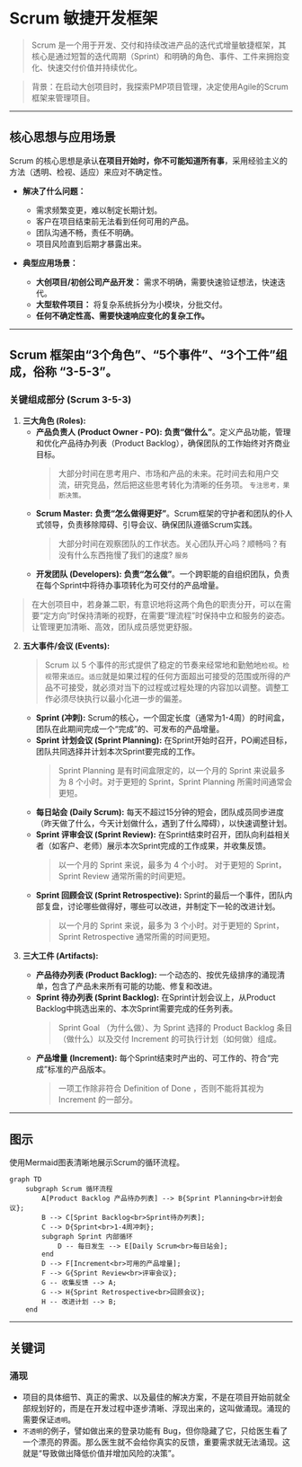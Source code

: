 # Scrum 敏捷开发框架

> Scrum 是一个用于开发、交付和持续改进产品的迭代式增量敏捷框架，其核心是通过短暂的迭代周期（Sprint）和明确的角色、事件、工件来拥抱变化、快速交付价值并持续优化。

> 背景：在启动大创项目时，我探索PMP项目管理，决定使用Agile的Scrum框架来管理项目。
---

## 核心思想与应用场景

Scrum 的核心思想是承认**在项目开始时，你不可能知道所有事**，采用经验主义的方法（透明、检视、适应）来应对不确定性。

* **解决了什么问题：**
    * 需求频繁变更，难以制定长期计划。
    * 客户在项目结束前无法看到任何可用的产品。
    * 团队沟通不畅，责任不明确。
    * 项目风险直到后期才暴露出来。

* **典型应用场景：**
    * **大创项目/初创公司产品开发：** 需求不明确，需要快速验证想法，快速迭代。
    * **大型软件项目：** 将复杂系统拆分为小模块，分批交付。
    * **任何不确定性高、需要快速响应变化的复杂工作。**

---

## Scrum 框架由“3个角色”、“5个事件”、“3个工件”组成，俗称 “3-5-3”。

### 关键组成部分 (Scrum 3-5-3)

1.  **三大角色 (Roles):**
    * **产品负责人 (Product Owner - PO):** **负责“做什么”**。定义产品功能，管理和优化产品待办列表（Product Backlog），确保团队的工作始终对齐商业目标。
      > 大部分时间在思考用户、市场和产品的未来。花时间去和用户交流，研究竞品，然后把这些思考转化为清晰的任务项。 `专注思考，果断决策。`
    * **Scrum Master:** **负责“怎么做得更好”**。Scrum框架的守护者和团队的仆人式领导，负责移除障碍、引导会议、确保团队遵循Scrum实践。
      > 大部分时间在观察团队的工作状态。关心团队开心吗？顺畅吗？有没有什么东西拖慢了我们的速度? `服务`
    * **开发团队 (Developers):** **负责“怎么做”**。一个跨职能的自组织团队，负责在每个Sprint中将待办事项转化为可交付的产品增量。
   
   > 在大创项目中，若身兼二职，有意识地将这两个角色的职责分开，可以在需要“定方向”时保持清晰的视野，在需要“理流程”时保持中立和服务的姿态。让管理更加清晰、高效，团队成员感觉更舒服。

2.  **五大事件/会议 (Events):**

    > Scrum 以 5 个事件的形式提供了稳定的节奏来经常地和勤勉地`检视`。`检视`带来`适应`。`适应`就是如果过程的任何方面超出可接受的范围或所得的产品不可接受，就必须对当下的过程或过程处理的内容加以调整。调整工作必须尽快执行以最小化进一步的偏差。

    * **Sprint (冲刺):** Scrum的核心，一个固定长度（通常为1-4周）的时间盒，团队在此期间完成一个“完成”的、可发布的产品增量。
    * **Sprint 计划会议 (Sprint Planning):** 在Sprint开始时召开，PO阐述目标，团队共同选择并计划本次Sprint要完成的工作。
      > Sprint Planning 是有时间盒限定的，以一个月的 Sprint 来说最多为 8 个小时。对于更短的 Sprint，Sprint Planning 所需时间通常会更短。
    * **每日站会 (Daily Scrum):** 每天不超过15分钟的短会，团队成员同步进度（昨天做了什么，今天计划做什么，遇到了什么障碍），以快速调整计划。
    * **Sprint 评审会议 (Sprint Review):** 在Sprint结束时召开，团队向利益相关者（如客户、老师）展示本次Sprint完成的工作成果，并收集反馈。
      > 以一个月的 Sprint 来说，最多为 4 个小时。 对于更短的 Sprint，Sprint Review 通常所需的时间更短。
    * **Sprint 回顾会议 (Sprint Retrospective):** Sprint的最后一个事件，团队内部复盘，讨论哪些做得好，哪些可以改进，并制定下一轮的改进计划。
      > 以一个月的 Sprint 来说，最多为 3 个小时。对于更短的 Sprint， Sprint Retrospective 通常所需的时间更短。

4.  **三大工件 (Artifacts):**
    * **产品待办列表 (Product Backlog):** 一个动态的、按优先级排序的涌现清单，包含了产品未来所有可能的功能、修复和改进。
    * **Sprint 待办列表 (Sprint Backlog):** 在Sprint计划会议上，从Product Backlog中挑选出来的、本次Sprint需要完成的任务列表。
      > Sprint Goal （为什么做）、为 Sprint 选择的 Product Backlog 条目（做什么）以及交付 Increment 的可执行计划（如何做）组成。
    * **产品增量 (Increment):** 每个Sprint结束时产出的、可工作的、符合“完成”标准的产品版本。
      > 一项工作除非符合 Definition of Done ，否则不能将其视为 Increment 的一部分。

---

## 图示

使用Mermaid图表清晰地展示Scrum的循环流程。

```mermaid
graph TD
    subgraph Scrum 循环流程
        A[Product Backlog 产品待办列表] --> B{Sprint Planning<br>计划会议};
        B --> C[Sprint Backlog<br>Sprint待办列表];
        C --> D{Sprint<br>1-4周冲刺};
        subgraph Sprint 内部循环
            D -- 每日发生 --> E[Daily Scrum<br>每日站会];
        end
        D --> F[Increment<br>可用的产品增量];
        F --> G{Sprint Review<br>评审会议};
        G -- 收集反馈 --> A;
        G --> H{Sprint Retrospective<br>回顾会议};
        H -- 改进计划 --> B;
    end
```

---

## 关键词

### 涌现
* 项目的具体细节、真正的需求、以及最佳的解决方案，不是在项目开始前就全部规划好的，而是在开发过程中逐步清晰、浮现出来的，这叫做涌现。涌现的需要保证`透明`。
* `不透明`的例子，譬如做出来的登录功能有 Bug，但你隐藏了它，只给医生看了一个漂亮的界面。那么医生就不会给你真实的反馈，重要需求就无法涌现。这就是“导致做出降低价值并增加风险的决策”。

